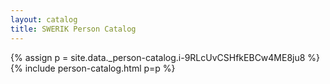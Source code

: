 ```yaml
---
layout: catalog
title: SWERIK Person Catalog
---
```

{% assign p = site.data._person-catalog.i-9RLcUvCSHfkEBCw4ME8ju8 %}
{% include person-catalog.html p=p %}


